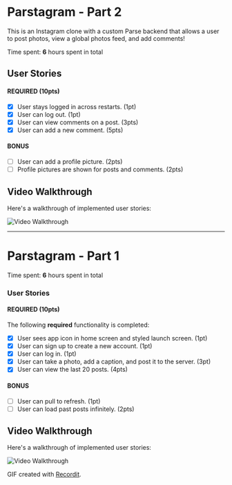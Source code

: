 # Parstagram - Part 2

This is an Instagram clone with a custom Parse backend that allows a user to post photos, view a global photos feed, and add comments!

Time spent: **6** hours spent in total

## User Stories

#### REQUIRED (10pts)

- [x] User stays logged in across restarts. (1pt)
- [x] User can log out. (1pt)
- [x] User can view comments on a post. (3pts)
- [x] User can add a new comment. (5pts)

#### BONUS

- [ ] User can add a profile picture. (2pts)
- [ ] Profile pictures are shown for posts and comments. (2pts)

## Video Walkthrough

Here's a walkthrough of implemented user stories:

<img src='http://g.recordit.co/qRMrhbHcHY.gif' title='Video Walkthrough' width='' alt='Video Walkthrough' />

---

# Parstagram - Part 1

Time spent: **6** hours spent in total

### User Stories

#### REQUIRED (10pts)

The following **required** functionality is completed:

- [x] User sees app icon in home screen and styled launch screen. (1pt)
- [x] User can sign up to create a new account. (1pt)
- [x] User can log in. (1pt)
- [x] User can take a photo, add a caption, and post it to the server. (3pt)
- [x] User can view the last 20 posts. (4pts)

#### BONUS

- [ ] User can pull to refresh. (1pt)
- [ ] User can load past posts infinitely. (2pts)

## Video Walkthrough

Here's a walkthrough of implemented user stories:

<img src='http://g.recordit.co/wSZZTyKa7Q.gif' title='Video Walkthrough' width='' alt='Video Walkthrough' />

GIF created with [Recordit](http://recordit.co/).
